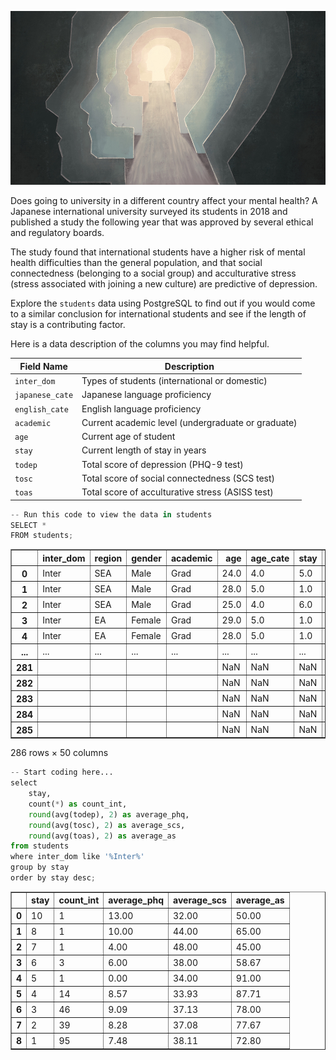 ![Illustration of silhouetted heads](mentalhealth.jpg)

Does going to university in a different country affect your mental health? A Japanese international university surveyed its students in 2018 and published a study the following year that was approved by several ethical and regulatory boards.

The study found that international students have a higher risk of mental health difficulties than the general population, and that social connectedness (belonging to a social group) and acculturative stress (stress associated with joining a new culture) are predictive of depression.


Explore the `students` data using PostgreSQL to find out if you would come to a similar conclusion for international students and see if the length of stay is a contributing factor.

Here is a data description of the columns you may find helpful.

| Field Name    | Description                                      |
| ------------- | ------------------------------------------------ |
| `inter_dom`     | Types of students (international or domestic)   |
| `japanese_cate` | Japanese language proficiency                    |
| `english_cate`  | English language proficiency                     |
| `academic`      | Current academic level (undergraduate or graduate) |
| `age`           | Current age of student                           |
| `stay`          | Current length of stay in years                  |
| `todep`         | Total score of depression (PHQ-9 test)           |
| `tosc`          | Total score of social connectedness (SCS test)   |
| `toas`          | Total score of acculturative stress (ASISS test) |


```python
-- Run this code to view the data in students
SELECT * 
FROM students;
```




<div>
<style scoped>
    .dataframe tbody tr th:only-of-type {
        vertical-align: middle;
    }

    .dataframe tbody tr th {
        vertical-align: top;
    }

    .dataframe thead th {
        text-align: right;
    }
</style>
<table border="1" class="dataframe">
  <thead>
    <tr style="text-align: right;">
      <th></th>
      <th>inter_dom</th>
      <th>region</th>
      <th>gender</th>
      <th>academic</th>
      <th>age</th>
      <th>age_cate</th>
      <th>stay</th>
      <th>stay_cate</th>
      <th>japanese</th>
      <th>japanese_cate</th>
      <th>english</th>
      <th>english_cate</th>
      <th>intimate</th>
      <th>religion</th>
      <th>suicide</th>
      <th>dep</th>
      <th>deptype</th>
      <th>todep</th>
      <th>depsev</th>
      <th>tosc</th>
      <th>apd</th>
      <th>ahome</th>
      <th>aph</th>
      <th>afear</th>
      <th>acs</th>
      <th>aguilt</th>
      <th>amiscell</th>
      <th>toas</th>
      <th>partner</th>
      <th>friends</th>
      <th>parents</th>
      <th>relative</th>
      <th>profess</th>
      <th>phone</th>
      <th>doctor</th>
      <th>reli</th>
      <th>alone</th>
      <th>others</th>
      <th>internet</th>
      <th>partner_bi</th>
      <th>friends_bi</th>
      <th>parents_bi</th>
      <th>relative_bi</th>
      <th>professional_bi</th>
      <th>phone_bi</th>
      <th>doctor_bi</th>
      <th>religion_bi</th>
      <th>alone_bi</th>
      <th>others_bi</th>
      <th>internet_bi</th>
    </tr>
  </thead>
  <tbody>
    <tr>
      <th>0</th>
      <td>Inter</td>
      <td>SEA</td>
      <td>Male</td>
      <td>Grad</td>
      <td>24.0</td>
      <td>4.0</td>
      <td>5.0</td>
      <td>Long</td>
      <td>3.0</td>
      <td>Average</td>
      <td>5.0</td>
      <td>High</td>
      <td></td>
      <td>Yes</td>
      <td>No</td>
      <td>No</td>
      <td>No</td>
      <td>0.0</td>
      <td>Min</td>
      <td>34.0</td>
      <td>23.0</td>
      <td>9.0</td>
      <td>11.0</td>
      <td>8.0</td>
      <td>11.0</td>
      <td>2.0</td>
      <td>27.0</td>
      <td>91.0</td>
      <td>5.0</td>
      <td>5.0</td>
      <td>6.0</td>
      <td>3.0</td>
      <td>2.0</td>
      <td>1.0</td>
      <td>4.0</td>
      <td>1.0</td>
      <td>3.0</td>
      <td>4.0</td>
      <td>NaN</td>
      <td>Yes</td>
      <td>Yes</td>
      <td>Yes</td>
      <td>No</td>
      <td>No</td>
      <td>No</td>
      <td>No</td>
      <td>No</td>
      <td>No</td>
      <td>No</td>
      <td>No</td>
    </tr>
    <tr>
      <th>1</th>
      <td>Inter</td>
      <td>SEA</td>
      <td>Male</td>
      <td>Grad</td>
      <td>28.0</td>
      <td>5.0</td>
      <td>1.0</td>
      <td>Short</td>
      <td>4.0</td>
      <td>High</td>
      <td>4.0</td>
      <td>High</td>
      <td></td>
      <td>No</td>
      <td>No</td>
      <td>No</td>
      <td>No</td>
      <td>2.0</td>
      <td>Min</td>
      <td>48.0</td>
      <td>8.0</td>
      <td>7.0</td>
      <td>5.0</td>
      <td>4.0</td>
      <td>3.0</td>
      <td>2.0</td>
      <td>10.0</td>
      <td>39.0</td>
      <td>7.0</td>
      <td>7.0</td>
      <td>7.0</td>
      <td>4.0</td>
      <td>4.0</td>
      <td>4.0</td>
      <td>4.0</td>
      <td>1.0</td>
      <td>1.0</td>
      <td>1.0</td>
      <td>NaN</td>
      <td>Yes</td>
      <td>Yes</td>
      <td>Yes</td>
      <td>No</td>
      <td>No</td>
      <td>No</td>
      <td>No</td>
      <td>No</td>
      <td>No</td>
      <td>No</td>
      <td>No</td>
    </tr>
    <tr>
      <th>2</th>
      <td>Inter</td>
      <td>SEA</td>
      <td>Male</td>
      <td>Grad</td>
      <td>25.0</td>
      <td>4.0</td>
      <td>6.0</td>
      <td>Long</td>
      <td>4.0</td>
      <td>High</td>
      <td>4.0</td>
      <td>High</td>
      <td>Yes</td>
      <td>Yes</td>
      <td>No</td>
      <td>No</td>
      <td>No</td>
      <td>2.0</td>
      <td>Min</td>
      <td>41.0</td>
      <td>13.0</td>
      <td>4.0</td>
      <td>7.0</td>
      <td>6.0</td>
      <td>4.0</td>
      <td>3.0</td>
      <td>14.0</td>
      <td>51.0</td>
      <td>3.0</td>
      <td>3.0</td>
      <td>3.0</td>
      <td>1.0</td>
      <td>1.0</td>
      <td>2.0</td>
      <td>1.0</td>
      <td>1.0</td>
      <td>1.0</td>
      <td>1.0</td>
      <td>NaN</td>
      <td>No</td>
      <td>No</td>
      <td>No</td>
      <td>No</td>
      <td>No</td>
      <td>No</td>
      <td>No</td>
      <td>No</td>
      <td>No</td>
      <td>No</td>
      <td>No</td>
    </tr>
    <tr>
      <th>3</th>
      <td>Inter</td>
      <td>EA</td>
      <td>Female</td>
      <td>Grad</td>
      <td>29.0</td>
      <td>5.0</td>
      <td>1.0</td>
      <td>Short</td>
      <td>2.0</td>
      <td>Low</td>
      <td>3.0</td>
      <td>Average</td>
      <td>No</td>
      <td>No</td>
      <td>No</td>
      <td>No</td>
      <td>No</td>
      <td>3.0</td>
      <td>Min</td>
      <td>37.0</td>
      <td>16.0</td>
      <td>10.0</td>
      <td>10.0</td>
      <td>8.0</td>
      <td>6.0</td>
      <td>4.0</td>
      <td>21.0</td>
      <td>75.0</td>
      <td>5.0</td>
      <td>5.0</td>
      <td>5.0</td>
      <td>5.0</td>
      <td>5.0</td>
      <td>2.0</td>
      <td>2.0</td>
      <td>2.0</td>
      <td>4.0</td>
      <td>4.0</td>
      <td>NaN</td>
      <td>Yes</td>
      <td>Yes</td>
      <td>Yes</td>
      <td>Yes</td>
      <td>Yes</td>
      <td>No</td>
      <td>No</td>
      <td>No</td>
      <td>No</td>
      <td>No</td>
      <td>No</td>
    </tr>
    <tr>
      <th>4</th>
      <td>Inter</td>
      <td>EA</td>
      <td>Female</td>
      <td>Grad</td>
      <td>28.0</td>
      <td>5.0</td>
      <td>1.0</td>
      <td>Short</td>
      <td>1.0</td>
      <td>Low</td>
      <td>3.0</td>
      <td>Average</td>
      <td>Yes</td>
      <td>No</td>
      <td>No</td>
      <td>No</td>
      <td>No</td>
      <td>3.0</td>
      <td>Min</td>
      <td>37.0</td>
      <td>15.0</td>
      <td>12.0</td>
      <td>5.0</td>
      <td>8.0</td>
      <td>7.0</td>
      <td>4.0</td>
      <td>31.0</td>
      <td>82.0</td>
      <td>5.0</td>
      <td>5.0</td>
      <td>5.0</td>
      <td>2.0</td>
      <td>5.0</td>
      <td>2.0</td>
      <td>5.0</td>
      <td>5.0</td>
      <td>4.0</td>
      <td>4.0</td>
      <td>NaN</td>
      <td>Yes</td>
      <td>Yes</td>
      <td>Yes</td>
      <td>No</td>
      <td>Yes</td>
      <td>No</td>
      <td>Yes</td>
      <td>Yes</td>
      <td>No</td>
      <td>No</td>
      <td>No</td>
    </tr>
    <tr>
      <th>...</th>
      <td>...</td>
      <td>...</td>
      <td>...</td>
      <td>...</td>
      <td>...</td>
      <td>...</td>
      <td>...</td>
      <td>...</td>
      <td>...</td>
      <td>...</td>
      <td>...</td>
      <td>...</td>
      <td>...</td>
      <td>...</td>
      <td>...</td>
      <td>...</td>
      <td>...</td>
      <td>...</td>
      <td>...</td>
      <td>...</td>
      <td>...</td>
      <td>...</td>
      <td>...</td>
      <td>...</td>
      <td>...</td>
      <td>...</td>
      <td>...</td>
      <td>...</td>
      <td>...</td>
      <td>...</td>
      <td>...</td>
      <td>...</td>
      <td>...</td>
      <td>...</td>
      <td>...</td>
      <td>...</td>
      <td>...</td>
      <td>...</td>
      <td>...</td>
      <td>...</td>
      <td>...</td>
      <td>...</td>
      <td>...</td>
      <td>...</td>
      <td>...</td>
      <td>...</td>
      <td>...</td>
      <td>...</td>
      <td>...</td>
      <td>...</td>
    </tr>
    <tr>
      <th>281</th>
      <td></td>
      <td></td>
      <td></td>
      <td></td>
      <td>NaN</td>
      <td>NaN</td>
      <td>NaN</td>
      <td></td>
      <td>NaN</td>
      <td></td>
      <td>NaN</td>
      <td></td>
      <td></td>
      <td></td>
      <td></td>
      <td></td>
      <td></td>
      <td>NaN</td>
      <td></td>
      <td>NaN</td>
      <td>NaN</td>
      <td>NaN</td>
      <td>NaN</td>
      <td>NaN</td>
      <td>NaN</td>
      <td>NaN</td>
      <td>NaN</td>
      <td>NaN</td>
      <td>NaN</td>
      <td>NaN</td>
      <td>NaN</td>
      <td>NaN</td>
      <td>NaN</td>
      <td>NaN</td>
      <td>NaN</td>
      <td>NaN</td>
      <td>NaN</td>
      <td>NaN</td>
      <td>NaN</td>
      <td>128</td>
      <td>140</td>
      <td></td>
      <td></td>
      <td></td>
      <td></td>
      <td></td>
      <td></td>
      <td></td>
      <td></td>
      <td></td>
    </tr>
    <tr>
      <th>282</th>
      <td></td>
      <td></td>
      <td></td>
      <td></td>
      <td>NaN</td>
      <td>NaN</td>
      <td>NaN</td>
      <td></td>
      <td>NaN</td>
      <td></td>
      <td>NaN</td>
      <td></td>
      <td></td>
      <td></td>
      <td></td>
      <td></td>
      <td></td>
      <td>NaN</td>
      <td></td>
      <td>NaN</td>
      <td>NaN</td>
      <td>NaN</td>
      <td>NaN</td>
      <td>NaN</td>
      <td>NaN</td>
      <td>NaN</td>
      <td>NaN</td>
      <td>NaN</td>
      <td>NaN</td>
      <td>NaN</td>
      <td>NaN</td>
      <td>NaN</td>
      <td>NaN</td>
      <td>NaN</td>
      <td>NaN</td>
      <td>NaN</td>
      <td>NaN</td>
      <td>NaN</td>
      <td>NaN</td>
      <td>137</td>
      <td>131</td>
      <td></td>
      <td></td>
      <td></td>
      <td></td>
      <td></td>
      <td></td>
      <td></td>
      <td></td>
      <td></td>
    </tr>
    <tr>
      <th>283</th>
      <td></td>
      <td></td>
      <td></td>
      <td></td>
      <td>NaN</td>
      <td>NaN</td>
      <td>NaN</td>
      <td></td>
      <td>NaN</td>
      <td></td>
      <td>NaN</td>
      <td></td>
      <td></td>
      <td></td>
      <td></td>
      <td></td>
      <td></td>
      <td>NaN</td>
      <td></td>
      <td>NaN</td>
      <td>NaN</td>
      <td>NaN</td>
      <td>NaN</td>
      <td>NaN</td>
      <td>NaN</td>
      <td>NaN</td>
      <td>NaN</td>
      <td>NaN</td>
      <td>NaN</td>
      <td>NaN</td>
      <td>NaN</td>
      <td>NaN</td>
      <td>NaN</td>
      <td>NaN</td>
      <td>NaN</td>
      <td>NaN</td>
      <td>NaN</td>
      <td>NaN</td>
      <td>NaN</td>
      <td>66</td>
      <td>202</td>
      <td></td>
      <td></td>
      <td></td>
      <td></td>
      <td></td>
      <td></td>
      <td></td>
      <td></td>
      <td></td>
    </tr>
    <tr>
      <th>284</th>
      <td></td>
      <td></td>
      <td></td>
      <td></td>
      <td>NaN</td>
      <td>NaN</td>
      <td>NaN</td>
      <td></td>
      <td>NaN</td>
      <td></td>
      <td>NaN</td>
      <td></td>
      <td></td>
      <td></td>
      <td></td>
      <td></td>
      <td></td>
      <td>NaN</td>
      <td></td>
      <td>NaN</td>
      <td>NaN</td>
      <td>NaN</td>
      <td>NaN</td>
      <td>NaN</td>
      <td>NaN</td>
      <td>NaN</td>
      <td>NaN</td>
      <td>NaN</td>
      <td>NaN</td>
      <td>NaN</td>
      <td>NaN</td>
      <td>NaN</td>
      <td>NaN</td>
      <td>NaN</td>
      <td>NaN</td>
      <td>NaN</td>
      <td>NaN</td>
      <td>NaN</td>
      <td>NaN</td>
      <td>61</td>
      <td>207</td>
      <td></td>
      <td></td>
      <td></td>
      <td></td>
      <td></td>
      <td></td>
      <td></td>
      <td></td>
      <td></td>
    </tr>
    <tr>
      <th>285</th>
      <td></td>
      <td></td>
      <td></td>
      <td></td>
      <td>NaN</td>
      <td>NaN</td>
      <td>NaN</td>
      <td></td>
      <td>NaN</td>
      <td></td>
      <td>NaN</td>
      <td></td>
      <td></td>
      <td></td>
      <td></td>
      <td></td>
      <td></td>
      <td>NaN</td>
      <td></td>
      <td>NaN</td>
      <td>NaN</td>
      <td>NaN</td>
      <td>NaN</td>
      <td>NaN</td>
      <td>NaN</td>
      <td>NaN</td>
      <td>NaN</td>
      <td>NaN</td>
      <td>NaN</td>
      <td>NaN</td>
      <td>NaN</td>
      <td>NaN</td>
      <td>NaN</td>
      <td>NaN</td>
      <td>NaN</td>
      <td>NaN</td>
      <td>NaN</td>
      <td>NaN</td>
      <td>NaN</td>
      <td>30</td>
      <td>238</td>
      <td></td>
      <td></td>
      <td></td>
      <td></td>
      <td></td>
      <td></td>
      <td></td>
      <td></td>
      <td></td>
    </tr>
  </tbody>
</table>
<p>286 rows × 50 columns</p>
</div>




```python
-- Start coding here...
select 
	stay,
	count(*) as count_int,
	round(avg(todep), 2) as average_phq,
	round(avg(tosc), 2) as average_scs,
	round(avg(toas), 2) as average_as
from students
where inter_dom like '%Inter%'
group by stay
order by stay desc;
```




<div>
<style scoped>
    .dataframe tbody tr th:only-of-type {
        vertical-align: middle;
    }

    .dataframe tbody tr th {
        vertical-align: top;
    }

    .dataframe thead th {
        text-align: right;
    }
</style>
<table border="1" class="dataframe">
  <thead>
    <tr style="text-align: right;">
      <th></th>
      <th>stay</th>
      <th>count_int</th>
      <th>average_phq</th>
      <th>average_scs</th>
      <th>average_as</th>
    </tr>
  </thead>
  <tbody>
    <tr>
      <th>0</th>
      <td>10</td>
      <td>1</td>
      <td>13.00</td>
      <td>32.00</td>
      <td>50.00</td>
    </tr>
    <tr>
      <th>1</th>
      <td>8</td>
      <td>1</td>
      <td>10.00</td>
      <td>44.00</td>
      <td>65.00</td>
    </tr>
    <tr>
      <th>2</th>
      <td>7</td>
      <td>1</td>
      <td>4.00</td>
      <td>48.00</td>
      <td>45.00</td>
    </tr>
    <tr>
      <th>3</th>
      <td>6</td>
      <td>3</td>
      <td>6.00</td>
      <td>38.00</td>
      <td>58.67</td>
    </tr>
    <tr>
      <th>4</th>
      <td>5</td>
      <td>1</td>
      <td>0.00</td>
      <td>34.00</td>
      <td>91.00</td>
    </tr>
    <tr>
      <th>5</th>
      <td>4</td>
      <td>14</td>
      <td>8.57</td>
      <td>33.93</td>
      <td>87.71</td>
    </tr>
    <tr>
      <th>6</th>
      <td>3</td>
      <td>46</td>
      <td>9.09</td>
      <td>37.13</td>
      <td>78.00</td>
    </tr>
    <tr>
      <th>7</th>
      <td>2</td>
      <td>39</td>
      <td>8.28</td>
      <td>37.08</td>
      <td>77.67</td>
    </tr>
    <tr>
      <th>8</th>
      <td>1</td>
      <td>95</td>
      <td>7.48</td>
      <td>38.11</td>
      <td>72.80</td>
    </tr>
  </tbody>
</table>
</div>



